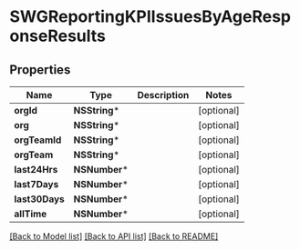 # SWGReportingKPIIssuesByAgeResponseResults

## Properties
Name | Type | Description | Notes
------------ | ------------- | ------------- | -------------
**orgId** | **NSString*** |  | [optional] 
**org** | **NSString*** |  | [optional] 
**orgTeamId** | **NSString*** |  | [optional] 
**orgTeam** | **NSString*** |  | [optional] 
**last24Hrs** | **NSNumber*** |  | [optional] 
**last7Days** | **NSNumber*** |  | [optional] 
**last30Days** | **NSNumber*** |  | [optional] 
**allTime** | **NSNumber*** |  | [optional] 

[[Back to Model list]](../README.md#documentation-for-models) [[Back to API list]](../README.md#documentation-for-api-endpoints) [[Back to README]](../README.md)


